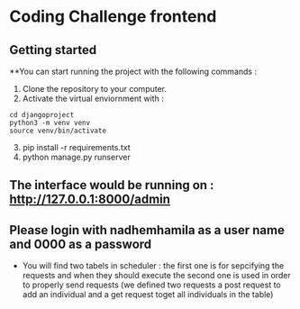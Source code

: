 # Coding Challenge frontend

## Getting started
**You can start running the project with the following commands :
1. Clone the repository to your computer.
2. Activate the virtual enviornment with :
```
cd djangoproject
python3 -m venv venv
source venv/bin/activate
```
3. pip install -r requirements.txt
4. python manage.py runserver

## The interface would be running on : http://127.0.0.1:8000/admin

## Please login with nadhemhamila as a user name and 0000 as a password

- You will find two tabels in scheduler :
    the first one is for sepcifying the requests and when they should execute 
    the second one is used in order to properly send requests (we defined two requests a post request to add an individual and a get request toget all individuals in the table)
